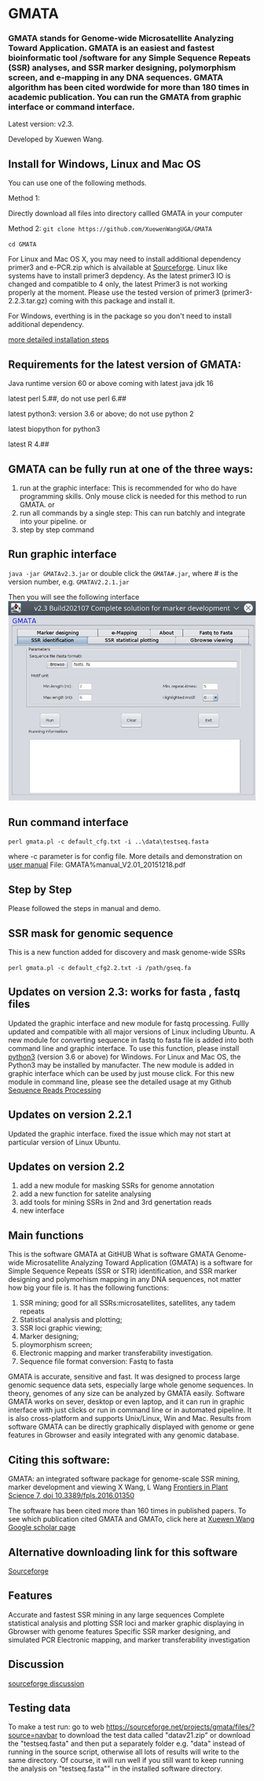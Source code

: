 # GMATA
### GMATA stands for Genome-wide Microsatellite Analyzing Toward Application. GMATA is an easiest and fastest bioinformatic tool /software for any Simple Sequence Repeats (SSR) analyses, and SSR marker designing, polymorphism screen, and e-mapping in any DNA sequences. GMATA algorithm has been cited wordwide for more than 180 times in academic publication. You can run the GMATA from graphic interface or command interface. 

Latest version: v2.3. 

Developed by Xuewen Wang.

## Install for Windows, Linux and Mac OS
You can use one of the following methods.

Method 1:

Directly download all files into directory callled GMATA in your computer

Method 2:
 `git clone https://github.com/XuewenWangUGA/GMATA`

 `cd GMATA`
 
 For Linux and Mac OS X, you may need to install additional dependency primer3 and e-PCR.zip which is alvailable at [Sourceforge](https://sourceforge.net/projects/gmata/). Linux like systems have to install primer3 depdency. As the latest primer3 IO is changed and compatible to 4 only, the latest Primer3 is not working properly at the moment. Please use the tested version of primer3 (primer3-2.2.3.tar.gz) coming with this package and install it. 
 
 For Windows, everthing is in the package so you don't need to install additional dependency. 
 
[more detailed installation steps](GMATA_installation.pdf)

## Requirements for the latest version of GMATA:
Java runtime version 60 or above coming with latest java jdk 16

latest perl 5.##, do not use perl 6.##

latest python3: version 3.6 or above; do not use python 2

latest biopython for python3

latest R 4.##





## GMATA can be fully run at one of the three ways:
1. run at the graphic interface: This is recommended for who do have programming skills. Only mouse click is needed for this method to run GMATA.
or
2. run all commands by a single step: This can run batchly and integrate into your pipeline. 
or
3. step by step command
 
 ## Run graphic interface
 `java -jar GMATAv2.3.jar`
 or double click the `GMATA#.jar`, where # is the version number, e.g. `GMATAV2.2.1.jar`

Then you will see the following interface
![What is this](GMATA_gui2.3.png)

 
 ## Run command interface
 `perl gmata.pl -c default_cfg.txt -i ..\data\testseq.fasta`
 
  where -c parameter is for config file. More details and demonstration on [user manual](GMATA%manual_V2.01_20151218.pdf)
 File: GMATA%manual_V2.01_20151218.pdf
 
 ## Step by Step
 Please followed the steps in manual and demo.
 
 ## SSR mask for genomic sequence
 
 This is a new function added for discovery and mask genome-wide SSRs
 
 `perl gmata.pl -c default_cfg2.2.txt -i /path/gseq.fa`

## Updates on version 2.3: works for fasta , fastq files
Updated the graphic interface and new module for fastq processing. Fullly updated and compatible with all major versions of Linux including Ubuntu. 
A new module for converting sequence in fastq to fasta file is added into both command line and graphic interface. 
To use this function, please install [python3](https://www.python.org/downloads/) (version 3.6 or above) for Windows. For Linux and Mac OS, the Python3 may be installed by manufacter.
The new module is added in graphic interface which can be used by just mouse click.
For this new module in command line, please see the detailed usage at my Github [Sequence Reads Processing](https://github.com/XuewenWangUGA/SeqReadsProcessing)

## Updates on version 2.2.1
Updated the graphic interface. fixed the issue which may not start at particular version of Linux Ubuntu.

## Updates on version 2.2
1. add a new module for masking SSRs for genome annotation
2. add a new function for satelite analysing
3. add tools for mining SSRs in 2nd and 3rd genertation reads
4. new interface

## Main functions
This is the software GMATA at GitHUB
What is software GMATA
Genome-wide Microsatellite Analyzing Toward Application (GMATA) is a software for Simple Sequence Repeats (SSR or STR) identification, and SSR marker designing and polymorhism mapping in any DNA sequences, not matter how big your file is. It has the following functions:
1. SSR mining; good for all SSRs:microsatellites, satellites, any tadem repeats
2. Statistical analysis and plotting;
3. SSR loci graphic viewing;
4. Marker designing;
5. ploymorphism screen;
6. Electronic mapping and marker transferability investigation.
7. Sequence file format conversion: Fastq to fasta

GMATA is accurate, sensitive and fast. It was designed to process large genomic sequence data sets, especially large whole genome sequences. In theory, genomes of any size can be analyzed by GMATA easily. Software GMATA works on sever, desktop or even laptop, and it can run in graphic interface with just clicks or run in command line or in automated pipeline. It is also cross-platform and supports Unix/Linux, Win and Mac. Results from software GMATA can be directly graphically displayed with genome or gene features in Gbrowser and easily integrated with any genomic database.

## Citing this software:
GMATA: an integrated software package for genome-scale SSR mining, marker development and viewing
X Wang, L Wang
[Frontiers in Plant Science 7, doi 10.3389/fpls.2016.01350](http://journal.frontiersin.org/article/10.3389/fpls.2016.01350/full)

The software has been cited more than 160 times in published papers. To see which publication cited GMATA and GMATo, click here at [Xuewen Wang Google scholar page](https://scholar.google.com/citations?user=jXfdcm0AAAAJ&hl=en)

## Alternative downloading link for this software 
[Sourceforge](https://sourceforge.net/projects/gmata/)


## Features
Accurate and fastest SSR mining in any large sequences
Complete statistical analysis and plotting
SSR loci and marker graphic displaying in Gbrowser with genome features
Specific SSR marker designing, and simulated PCR
Electronic mapping, and marker transferability investigation


## Discussion
[sourceforge discussion](https://sourceforge.net/p/gmata/wiki/Home/)

## Testing data
To make a test run: go to web https://sourceforge.net/projects/gmata/files/?source=navbar 
to download the test data called "datav21.zip"
or download the "testseq.fasta" and then put a separately folder e.g. "data" instead of running in the source script, otherwise  all lots of results will write to the same directory. Of course, it will run well if you still want to keep running the analysis on "testseq.fasta"" in the installed software directory.
